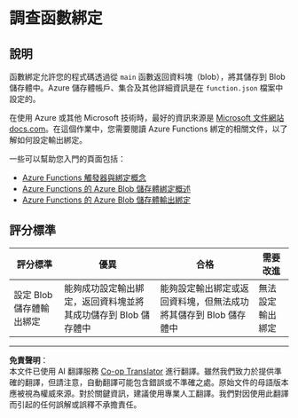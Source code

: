 <!--
CO_OP_TRANSLATOR_METADATA:
{
  "original_hash": "b2e0a965723082b068f735aec0faf3f6",
  "translation_date": "2025-08-27T01:03:27+00:00",
  "source_file": "3-transport/lessons/2-store-location-data/assignment.md",
  "language_code": "mo"
}
-->
# 調查函數綁定

## 說明

函數綁定允許您的程式碼透過從 `main` 函數返回資料塊（blob），將其儲存到 Blob 儲存體中。Azure 儲存體帳戶、集合及其他詳細資訊是在 `function.json` 檔案中設定的。

在使用 Azure 或其他 Microsoft 技術時，最好的資訊來源是 [Microsoft 文件網站 docs.com](https://docs.microsoft.com/?WT.mc_id=academic-17441-jabenn)。在這個作業中，您需要閱讀 Azure Functions 綁定的相關文件，以了解如何設定輸出綁定。

一些可以幫助您入門的頁面包括：

* [Azure Functions 觸發器與綁定概念](https://docs.microsoft.com/azure/azure-functions/functions-triggers-bindings?WT.mc_id=academic-17441-jabenn&tabs=python)
* [Azure Functions 的 Azure Blob 儲存體綁定概述](https://docs.microsoft.com/azure/azure-functions/functions-bindings-storage-blob?WT.mc_id=academic-17441-jabenn)
* [Azure Functions 的 Azure Blob 儲存體輸出綁定](https://docs.microsoft.com/azure/azure-functions/functions-bindings-storage-blob-output?WT.mc_id=academic-17441-jabenn&tabs=python)

## 評分標準

| 評分標準 | 優異 | 合格 | 需要改進 |
| -------- | ---- | ---- | -------- |
| 設定 Blob 儲存體輸出綁定 | 能夠成功設定輸出綁定，返回資料塊並將其成功儲存到 Blob 儲存體中 | 能夠設定輸出綁定或返回資料塊，但無法成功將其儲存到 Blob 儲存體中 | 無法設定輸出綁定 |

---

**免責聲明**：  
本文件已使用 AI 翻譯服務 [Co-op Translator](https://github.com/Azure/co-op-translator) 進行翻譯。雖然我們致力於提供準確的翻譯，但請注意，自動翻譯可能包含錯誤或不準確之處。原始文件的母語版本應被視為權威來源。對於關鍵資訊，建議使用專業人工翻譯。我們對因使用此翻譯而引起的任何誤解或誤釋不承擔責任。